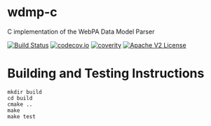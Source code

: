 # wdmp-c

C implementation of the WebPA Data Model Parser

[![Build Status](https://travis-ci.org/Comcast/wdmp-c.svg?branch=master)](https://travis-ci.org/Comcast/wdmp-c)
[![codecov.io](http://codecov.io/github/Comcast/wdmp-c/coverage.svg?branch=master)](http://codecov.io/github/Comcast/wdmp-c?branch=master)
[![coverity](https://img.shields.io/coverity/scan/11200.svg)](https://scan.coverity.com/projects/wdmp-c)
[![Apache V2 License](http://img.shields.io/badge/license-Apache%20V2-blue.svg)](https://github.com/Comcast/wdmp-c/blob/master/LICENSE)

# Building and Testing Instructions

```
mkdir build
cd build
cmake ..
make
make test
```
